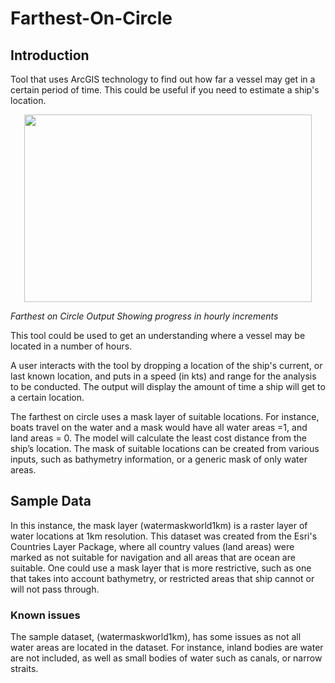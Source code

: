 # Farthest-On-Circle

## Introduction
Tool that uses ArcGIS technology to find out how far a vessel may get in a certain period of time. This could be useful if you need to estimate a ship's location. 

<p align="center">
  <img width="460" height="300" src="(https://github.com/jfrygeo/Farthest-On-Circle/blob/master/FarthestOnCircle/Images/farthestOnCircle.PNG">
</p>

<i>Farthest on Circle Output Showing progress in hourly increments</i>

This tool could be used to get an understanding where a vessel may be located in a number of hours.

A user interacts with the tool by dropping a location of the ship's current, or last known location, and puts in a speed (in kts) and range for the analysis to be conducted. The output will display the amount of time a ship will get to a certain location. 

The farthest on circle uses a mask layer of suitable locations. For instance, boats travel on the water and a mask would have all water areas =1, and land areas = 0. The model will calculate the least cost distance from the ship’s location.  The mask of suitable locations can be created from various inputs, such as bathymetry information, or a generic mask of only water areas. 

## Sample Data
In this instance, the mask layer (watermaskworld1km) is a raster layer of water locations at 1km resolution. This dataset was created from the Esri's Countries Layer Package, where all country values (land areas) were marked as not suitable for navigation and all areas that are ocean are suitable. One could use a mask layer that is more restrictive, such as one that takes into account bathymetry, or restricted areas that ship cannot or will not pass through.

### Known issues
The sample dataset, (watermaskworld1km), has some issues as not all water areas are located in the dataset. For instance, inland bodies are water are not included, as well as small bodies of water such as canals, or narrow straits. 

